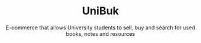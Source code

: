 ---
title: "UniBuk"
subtitle: "E-commerce that allows University students to sell, buy and search for used books, notes and resources"
permalink: /UniBuk/
tags: project
redirect_to: https://github.com/Pappol/UniBuk
---